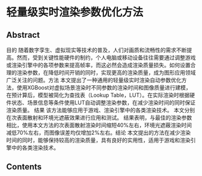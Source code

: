 # 轻量级实时渲染参数优化方法

## Abstract

目的 随着数字孪生、虚拟现实等技术的普及，人们对画质和流畅性的需求不断提高。然而，受到关键性能硬件的制约，个人电脑或移动设备往往需要通过调整游戏或渲染引擎中的各项参数来提高帧率，而这必然会造成渲染质量损失。如何设置合理的渲染参数，在降低时间开销的同时，实现更高的渲染质量，成为图形应用领域广泛关注的问题。方法 本文提出了一种通用的轻量级实时渲染自动参数优化方法，使用XGBoost对虚拟场景渲染时不同参数的渲染时间和图像质量进行建模，在预计算后，模型被简化为查找表（Lookup Table，LUT）。在实际渲染时根据硬件状态、场景信息等条件使用LUT自动调整渲染参数，在减少渲染时间的同时保证渲染质量。 结果 该方法能够应用于游戏、渲染引擎中的各类渲染技术。 本文分别在次表面散射和环境光遮蔽效果进行应用和测试。 结果表明，与最佳的渲染参数相比，使用本文方法的次表面散射渲染时间缩短40%左右，环境光遮蔽渲染时间减低70%左右，而图像误差均仅增加2%左右。结论 本文提出的方法在减少渲染时间的同时，能够保持较高的渲染质量，具有良好的实用性，适用于游戏和渲染引擎中的各类渲染技术。

## Contents

